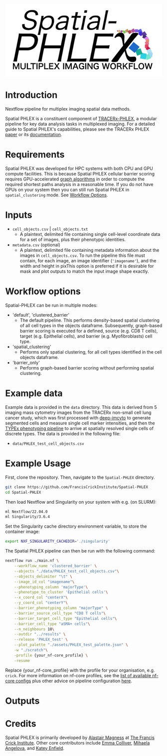 ![TRACERx-PHLEX/Spatial-PHLEX](docs/images/Spatial_PHLEX_logo.png)
# Introduction
Nextflow pipeline for multiplex imaging spatial data methods. 

Spatial PHLEX is a constituent component of [TRACERx-PHLEX](https://github.com/FrancisCrickInstitute/TRACERx-PHLEX), a modular pipeline for key data analysis tasks in multiplexed imaging. For a detailed guide to Spatial PHLEX's capabilities, please see the TRACERx PHLEX [paper]() or its [documentation](https://tracerx-phlex.readthedocs.io/en/main/spatialPHLEX.html).


# Requirements
Spatial PHLEX was developed for HPC systems with both CPU and GPU compute facilities. This is because Spatial PHLEX cellular barrier scoring requires GPU-accelerated [graph algorithms](https://github.com/rapidsai/cugraph) in order to compute the required shortest paths analysis in a reasonable time. If you do not have GPUs on your system then you can still run Spatial PHLEX in `spatial_clustering` mode. See [Workflow Options](#workflow-options).

# Inputs
- `cell_objects.csv` | `cell_objects.txt`
    - A plaintext, delimited file containing single cell-level coordinate data for a set of images, plus their phenotypic identities.
- `metadata.csv` (optional)
    - A plaintext, delimited file containing metadata information about the images in `cell_objects.csv`. To run the pipeline this file must contain, for each image, an image identifier (`'imagename'`), and the width and height in pixThis option is preferred if it is desirable for mask and plot outputs to match the input image shape exactly.

# Workflow options
Spatial-PHLEX can be run in multiple modes:
- 'default', 'clustered_barrier'
    - The default pipeline. This performs density-based spatial clustering of all cell types in the objects dataframe. Subsequently, graph-based barrier scoring is executed for a defined, source (e.g. CD8 T cells), target (e.g. Epithelial cells), and barrier (e.g. Myofibroblasts) cell type.
- 'spatial_clustering'
    - Performs only spatial clustering, for all cell types identified in the cell objects dataframe.
- 'barrier_only'
    - Performs graph-based barrier scoring without performing spatial clustering.

# Example data
Example data is provided in the `data` directory. This data is derived from 5 imaging mass cytometry images from the TRACERx non-small cell lung cancer study, which was first processed with [deep-imcyto](https://github.com/FrancisCrickInstitute/deep-imcyto) to generate segmented cells and measure single cell marker intensities, and then the [TYPEx phenotyping pipeline](https://github.com/FrancisCrickInstitute/TYPEx) to arrive at spatially resolved single cells of discrete types. The data is provided in the following file:
- `data/PHLEX_test_cell_objects.csv`


# Example Usage
First, clone the repository. Then, navigate to the `Spatial-PHLEX` directory.
    
```bash
git clone https://github.com/FrancisCrickInstitute/Spatial-PHLEX
cd Spatial-PHLEX
```

Then load Nextflow and Singularity on your system with e.g. (on SLURM):

```bash
ml Nextflow/22.04.0
ml Singularity/3.6.4
```

Set the Singularity cache directory environment variable, to store the container image:

```bash
export NXF_SINGULARITY_CACHEDIR='./singularity'
```

The Spatial PHLEX pipeline can then be run with the following command:

```bash
nextflow run ./main.nf \
    --workflow_name 'clustered_barrier' \
    --objects "./data/PHLEX_test_cell_objects.csv"\
    --objects_delimiter "\t" \
    --image_id_col "imagename"\
    --phenotyping_column 'majorType'\
    --phenotype_to_cluster 'Epithelial cells'\
    --x_coord_col "centerX"\
    --y_coord_col "centerY"\
    --barrier_phenotyping_column "majorType" \
    --barrier_source_cell_type "CD8 T cells"\
    --barrier_target_cell_type "Epithelial cells"\
    --barrier_cell_type "aSMA+ cells"\
    --n_neighbours 10\
    --outdir "../results" \
    --release 'PHLEX_test' \
    --plot_palette "./assets/PHLEX_test_palette.json" \
    -w "./scratch"\
    -profile {your_nf-core_profile} \
    -resume
```

Replace {your_nf-core_profile} with the profile for your organisation, e.g. `crick`. For more information on nf-core profiles, see the [list of available nf-core configs](https://github.com/nf-core/configs) plus other advice on pipeline configuration [here](https://nf-co.re/usage/configuration#profiles).

# Outputs


# Credits
Spatial PHLEX is primarily developed by [Alastair Magness](mailto:alastair.magness@crick.ac.uk) at [The Francis Crick Institute](https://www.crick.ac.uk). Other core contributors include [Emma Colliver](mailto:emma.colliver@crick.ac.uk), [Mihaela Angelova](mailto:mihaela.angelova@crick.ac.uk), and [Katey Enfield](katey.enfield@crick.ac.uk).